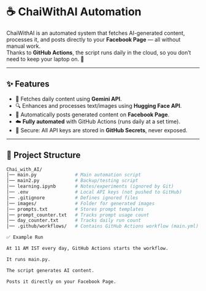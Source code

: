 # ☕ ChaiWithAI Automation

ChaiWithAI is an automated system that fetches AI-generated content, processes it, and posts directly to your **Facebook Page** — all without manual work.  
Thanks to **GitHub Actions**, the script runs daily in the cloud, so you don’t need to keep your laptop on. 🚀  

---

## ✨ Features
- 🤖 Fetches daily content using **Gemini API**.  
- 🔍 Enhances and processes text/images using **Hugging Face API**.  
- 📢 Automatically posts generated content on **Facebook Page**.  
- ☁️ **Fully automated** with GitHub Actions (runs daily at a set time).  
- 🔑 Secure: All API keys are stored in **GitHub Secrets**, never exposed.  

---

## 📂 Project Structure
```bash
Chai_with_AI/
│── main.py              # Main automation script
│── main2.py             # Backup/testing script
│── learning.ipynb       # Notes/experiments (ignored by Git)
│── .env                 # Local API keys (not pushed to GitHub)
│── .gitignore           # Defines ignored files
│── images/              # Folder for generated images
│── prompts.txt          # Stores prompt templates
│── prompt_counter.txt   # Tracks prompt usage count
│── day_counter.txt      # Tracks daily run count
│── .github/workflows/   # Contains GitHub Actions workflow (main.yml)

✅ Example Run

At 11 AM IST every day, GitHub Actions starts the workflow.

It runs main.py.

The script generates AI content.

Posts it directly on your Facebook Page.